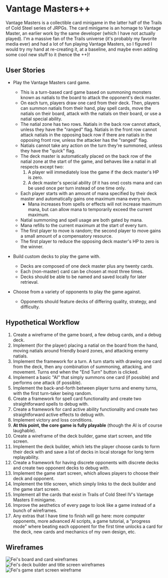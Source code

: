 # Vantage Masters++
Vantage Masters is a collectible card minigame in the latter half of the Trails
of Cold Steel series of JRPGs. The card minigame is an homage to Vantage Master,
an earlier work by the same developer (which I have not actually played). I'm a
massive fan of the Trails universe (it's probably my favorite media ever) and
had a lot of fun playing Vantage Masters, so I figured I would try my hand at
re-creating it, at a baseline, and maybe even adding some cool new stuff to it
(hence the ++)!

## User Stories
- Play the Vantage Masters card game.
    - This is a turn-based card game based on summoning monsters known as natials
    to the board to attack the opponent's deck master.
    - On each turn, players draw one card from their deck. Then, players can
    summon natials from their hand, play spell cards, move the natials on their
    board, attack with the natials on their board, or use a natial special ability.
    - The natial zone has two rows. Natials in the back row cannot attack, unless
    they have the "ranged" flag. Natials in the front row cannot attack natials
    in the opposing back row if there are natials in the opposing front row, unless
    the attacker has the "ranged" flag.
    - Natials cannot take any action on the turn they're summoned, unless they
    have the "quick" flag.
    - The deck master is automatically placed on the back row of the natial zone
    at the start of the game, and behaves like a natial in all respects except two:
        1. A player will immediately lose the game if the deck master's HP is zero.
        2. A deck master's special ability (if it has one) costs mana and can be
        used once per turn instead of one time only.
    - Each player starts with an amount of mana specified by their deck master
    and automatically gains one maximum mana every turn.
        - Mana increases from spells or effects will not increase maximum mana,
        but can allow mana to temporarily exceed the current maximum.
    - Natial summoning and spell usage are both gated by mana.
    - Mana refills to the current maximum at the start of every turn.
    - The first player to move is random; the second player to move gains a
    small amount of a compensatory resource.
    - The first player to reduce the opposing deck master's HP to zero is the winner.

- Build custom decks to play the game with.
    - Decks are composed of one deck master plus any twenty cards.
    - Each (non-master) card can be chosen at most three times.
    - Decks should be able to be named and saved locally for later retrieval.

- Choose from a variety of opponents to play the game against.
    - Opponents should feature decks of differing quality, strategy, and difficulty.

## Hypothetical Workflow
1. Create a wireframe of the game board, a few debug cards, and a debug deck.
2. Implement (for the player) placing a natial on the board from the hand,
moving natials around friendly board zones, and attacking enemy natials.
3. Implement the framework for a turn. A turn starts with drawing one card from
the deck, then any combination of summoning, attacking, and movement. Turns end
when the "End Turn" button is clicked.
4. Implement a basic "AI" that simply summons one card (if possible) and
performs one attack (if possible).
5. Implement the back-and-forth between player turns and enemy turns, with the
first turn-taker being random.
6. Create a framework for spell card functionality and create two straightforward
spells to debug with.
7. Create a framework for card active ability functionality and create two
straightforward active effects to debug with.
8. Implement victory and loss conditions.
9. **At this point, the core game is fully playable** (though the AI is of
course laughable).
10. Create a wireframe of the deck builder, game start screen, and title screen.
11. Implement the deck builder, which lets the player choose cards to form their
deck with and save a list of decks in local storage for long term replayability.
12. Create a framework for having discrete opponents with discrete decks and
create two opponent decks to debug with.
13. Implement the game start screen, which allows players to choose their deck
and opponent.
14. Implement the title screen, which simply links to the deck builder and
the game start screen.
15. Implement all the cards that exist in Trails of Cold Steel IV's Vantage
Masters II minigame.
16. Improve the aesthetics of every page to look like a game instead of a bunch
of wireframes.
17. Any extras that I have time to finish will go here: more computer opponents,
more advanced AI scripts, a game tutorial, a "progress mode" where beating each
opponent for the first time unlocks a card for the deck, new cards and mechanics
of my own design, etc.

## Wireframes
![Fei's board and card wireframes](https://i.imgur.com/ViWxwoZ.jpg)
![Fei's deck builder and title screen wireframes](https://i.imgur.com/qQ64iug.jpg)
![Fei's game start screen wireframe](https://i.imgur.com/zfpqqii.jpg)